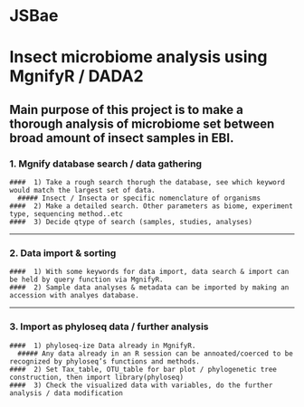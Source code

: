 # JSBae
Insect microbiome analysis using MgnifyR / DADA2
==================
Main purpose of this project is to make a thorough analysis of microbiome set between broad amount of insect samples in EBI. 
------------------
### 1. Mgnify database search / data gathering
    ####  1) Take a rough search thorugh the database, see which keyword would match the largest set of data.
      ##### Insect / Insecta or specific nomenclature of organisms
    ####  2) Make a detailed search. Other parameters as biome, experiment type, sequencing method..etc
    ####  3) Decide qtype of search (samples, studies, analyses)
-----------
### 2. Data import & sorting
    ####  1) With some keywords for data import, data search & import can be held by query function via MgnifyR.
    ####  2) Sample data analyses & metadata can be imported by making an accession with analyes database.

-----------
### 3. Import as phyloseq data / further analysis
    ####  1) phyloseq-ize Data already in MgnifyR.
      ##### Any data already in an R session can be annoated/coerced to be recognized by phyloseq’s functions and methods.
    ####  2) Set Tax_table, OTU_table for bar plot / phylogenetic tree construction, then import library(phyloseq)
    ####  3) Check the visualized data with variables, do the further analysis / data modification 
